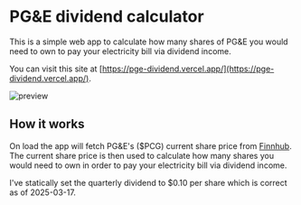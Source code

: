 # PG&E dividend calculator

This is a simple web app to calculate how many shares of PG&E you would need to own to pay your electricity bill via dividend income.

You can visit this site at [https://pge-dividend.vercel.app/](https://pge-dividend.vercel.app/).

![preview](/public/readme.png)

## How it works

On load the app will fetch PG&E's ($PCG) current share price from [Finnhub](https://finnhub.io/). The current share price is then used to calculate how many shares you would need to own in order to pay your electricity bill via dividend income.

I've statically set the quarterly dividend to $0.10 per share which is correct as of 2025-03-17.
